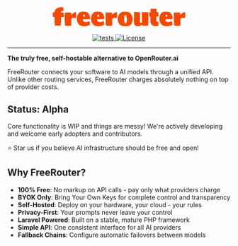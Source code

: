 <p align="center"><a href="https://freerouter.ai" target="_blank"><img src="https://raw.githubusercontent.com/freerouter/freerouter/refs/heads/main/public/img/logo-orange.svg" alt="Laravel Logo" width="300"></a></p>

<p align="center">
  <a href="https://github.com/freerouter/freerouter/actions/workflows/tests.yml">
    <img src="https://github.com/freerouter/freerouter/actions/workflows/tests.yml/badge.svg" alt="tests">
  </a>
  <a href="https://github.com/freerouter/freerouter/blob/main/LICENSE">
    <img src="https://img.shields.io/github/license/freerouter/freerouter" alt="License">
  </a>
</p>

---

**The truly free, self-hostable alternative to OpenRouter.ai**

FreeRouter connects your software to AI models through a unified API. Unlike other routing services, FreeRouter charges absolutely nothing on top of provider costs.

## Status: Alpha

Core functionality is WIP and things are messy! We're actively developing and welcome early adopters and contributors.

⭐ Star us if you believe AI infrastructure should be free and open!

## Why FreeRouter?

- **100% Free**: No markup on API calls - pay only what providers charge
- **BYOK Only**: Bring Your Own Keys for complete control and transparency
- **Self-Hosted**: Deploy on your hardware, your cloud - your rules
- **Privacy-First**: Your prompts never leave your control
- **Laravel Powered**: Built on a stable, mature PHP framework
- **Simple API**: One consistent interface for all AI providers
- **Fallback Chains**: Configure automatic failovers between models
